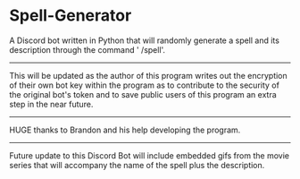 # Spell-Generator
A Discord bot written in Python that will randomly generate a spell and its description through the command ' /spell'.

--------------------------------------------------------------------------------
This will be updated as the author of this program writes out the encryption of their own bot key
within the program as to contribute to the security of the original bot's token and to save public 
users of this program an extra step in the near future.

--------------------------------------------------------------------------------
HUGE thanks to Brandon and his help developing the program.

--------------------------------------------------------------------------------
Future update to this Discord Bot will include embedded gifs from the 
movie series that will accompany the name of the spell plus the description.

